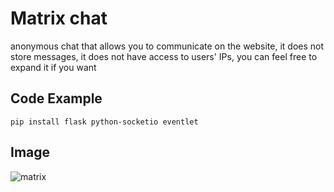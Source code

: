 # Matrix chat

anonymous chat that allows you to communicate on the website, it does not store
messages, it does not have access to users' IPs, you can feel free to expand it
if you want

## Code Example
```
pip install flask python-socketio eventlet
```
## Image
![matrix](https://images89.fotosik.pl/704/04645da4ae46b480.png)
